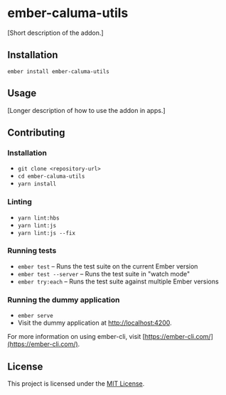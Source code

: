 # ember-caluma-utils

[Short description of the addon.]

## Installation

```
ember install ember-caluma-utils
```

## Usage

[Longer description of how to use the addon in apps.]

## Contributing

### Installation

- `git clone <repository-url>`
- `cd ember-caluma-utils`
- `yarn install`

### Linting

- `yarn lint:hbs`
- `yarn lint:js`
- `yarn lint:js --fix`

### Running tests

- `ember test` – Runs the test suite on the current Ember version
- `ember test --server` – Runs the test suite in "watch mode"
- `ember try:each` – Runs the test suite against multiple Ember versions

### Running the dummy application

- `ember serve`
- Visit the dummy application at [http://localhost:4200](http://localhost:4200).

For more information on using ember-cli, visit [https://ember-cli.com/](https://ember-cli.com/).

## License

This project is licensed under the [MIT License](LICENSE).
